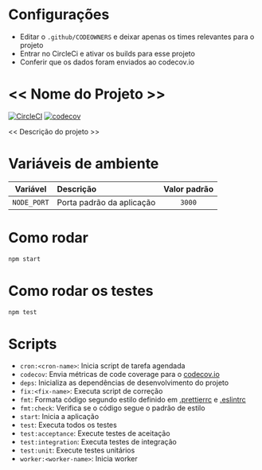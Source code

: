# Configurações

- Editar o `.github/CODEOWNERS` e deixar apenas os times relevantes para o projeto
- Entrar no CircleCi e ativar os builds para esse projeto
- Conferir que os dados foram enviados ao codecov.io


#  << Nome do Projeto >>

[![CircleCI](https://circleci.com/gh/b2wads/nodejs-boilerplate/tree/master.svg?style=svg)](https://circleci.com/gh/b2wads/nodejs-boilerplate/tree/master)
[![codecov](https://codecov.io/gh/b2wads/nodejs-boilerplate/branch/master/graph/badge.svg)](https://codecov.io/gh/b2wads/nodejs-boilerplate)

<< Descrição do projeto >>
  
#  Variáveis de ambiente

| Variável | Descrição | Valor padrão |
|:-----------:|:--------------------------|:------------:|
| `NODE_PORT` | Porta padrão da aplicação | `3000` |


#  Como rodar
```sh
npm start
```
  

#  Como rodar os testes
```sh
npm test
```  
  

#  Scripts

- `cron:<cron-name>`: Inicia script de tarefa agendada
- `codecov`: Envia métricas de code coverage para o [codecov.io](codecov.io)
- `deps`: Inicializa as dependências de desenvolvimento do projeto
- `fix:<fix-name>`: Executa script de correção
- `fmt`: Formata código segundo estilo definido em [.prettierrc](.prettierrc) e [.eslintrc](.eslintrc)
- `fmt:check`: Verifica se o código segue o padrão de estilo
- `start`: Inicia a aplicação
- `test`: Executa todos os testes
- `test:acceptance`: Execute testes de aceitação
- `test:integration`: Executa testes de integração
- `test:unit`: Execute testes unitários
- `worker:<worker-name>`: Inicia worker
